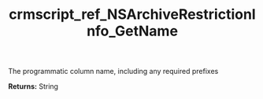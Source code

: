 ﻿---
title: crmscript_ref_NSArchiveRestrictionInfo_GetName
description: String NSArchiveRestrictionInfo.GetName()
intellisense: NSArchiveRestrictionInfo.GetName
keywords: NSArchiveRestrictionInfo, GetName
so.topic: reference
---

The programmatic column name, including any required prefixes

**Returns:** String


